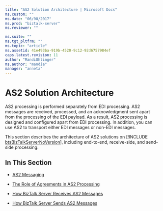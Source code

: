 ```yaml
---
title: "AS2 Solution Architecture | Microsoft Docs"
ms.custom: ""
ms.date: "06/08/2017"
ms.prod: "biztalk-server"
ms.reviewer: ""

ms.suite: ""
ms.tgt_pltfrm: ""
ms.topic: "article"
ms.assetid: 41e493ba-919b-4520-9c12-92d6757984ef
caps.latest.revision: 11
author: "MandiOhlinger"
ms.author: "mandia"
manager: "anneta"
---
```

# AS2 Solution Architecture
AS2 processing is performed separately from EDI processing. AS2 messages are received, processed, and an acknowledgment sent apart from the processing of the EDI payload. As a result, AS2 processing is designed and configured apart from EDI processing. In addition, you can use AS2 to transport either EDI messages or non-EDI messages.  
  
 This section describes the architecture of AS2 solutions on [!INCLUDE [btsBizTalkServerNoVersion](../includes/btsbiztalkservernoversion-md.md)], including end-to-end, receive-side, and send-side processing.  
  
## In This Section  
  
-   [AS2 Messaging](../core/as2-messaging.md)  
  
-   [The Role of Agreements in AS2 Processing](../core/the-role-of-agreements-in-as2-processing.md)  
  
-   [How BizTalk Server Receives AS2 Messages](../core/how-biztalk-server-receives-as2-messages.md)  
  
-   [How BizTalk Server Sends AS2 Messages](../core/how-biztalk-server-sends-as2-messages.md)